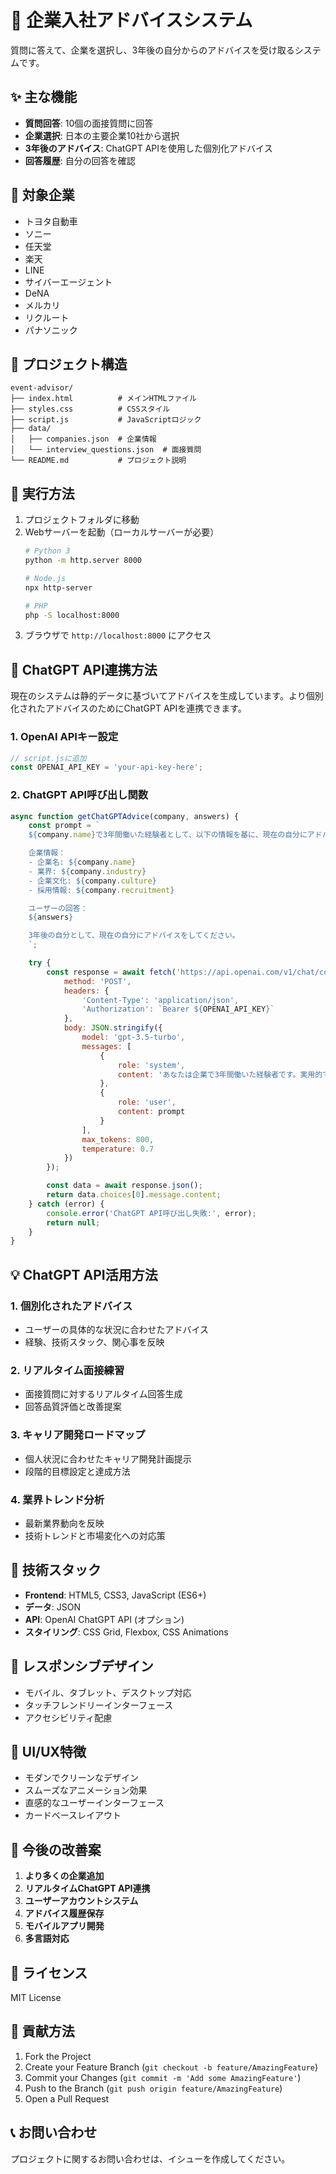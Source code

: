 # 🎯 企業入社アドバイスシステム

質問に答えて、企業を選択し、3年後の自分からのアドバイスを受け取るシステムです。

## ✨ 主な機能

- **質問回答**: 10個の面接質問に回答
- **企業選択**: 日本の主要企業10社から選択
- **3年後のアドバイス**: ChatGPT APIを使用した個別化アドバイス
- **回答履歴**: 自分の回答を確認

## 🏢 対象企業

- トヨタ自動車
- ソニー
- 任天堂
- 楽天
- LINE
- サイバーエージェント
- DeNA
- メルカリ
- リクルート
- パナソニック

## 📁 プロジェクト構造

```
event-advisor/
├── index.html          # メインHTMLファイル
├── styles.css          # CSSスタイル
├── script.js           # JavaScriptロジック
├── data/
│   ├── companies.json  # 企業情報
│   └── interview_questions.json  # 面接質問
└── README.md           # プロジェクト説明
```

## 🚀 実行方法

1. プロジェクトフォルダに移動
2. Webサーバーを起動（ローカルサーバーが必要）
   ```bash
   # Python 3
   python -m http.server 8000
   
   # Node.js
   npx http-server
   
   # PHP
   php -S localhost:8000
   ```
3. ブラウザで `http://localhost:8000` にアクセス

## 🤖 ChatGPT API連携方法

現在のシステムは静的データに基づいてアドバイスを生成しています。より個別化されたアドバイスのためにChatGPT APIを連携できます。

### 1. OpenAI APIキー設定

```javascript
// script.jsに追加
const OPENAI_API_KEY = 'your-api-key-here';
```

### 2. ChatGPT API呼び出し関数

```javascript
async function getChatGPTAdvice(company, answers) {
    const prompt = `
    ${company.name}で3年間働いた経験者として、以下の情報を基に、現在の自分にアドバイスをしてください：

    企業情報：
    - 企業名: ${company.name}
    - 業界: ${company.industry}
    - 企業文化: ${company.culture}
    - 採用情報: ${company.recruitment}

    ユーザーの回答：
    ${answers}

    3年後の自分として、現在の自分にアドバイスをしてください。
    `;

    try {
        const response = await fetch('https://api.openai.com/v1/chat/completions', {
            method: 'POST',
            headers: {
                'Content-Type': 'application/json',
                'Authorization': `Bearer ${OPENAI_API_KEY}`
            },
            body: JSON.stringify({
                model: 'gpt-3.5-turbo',
                messages: [
                    {
                        role: 'system',
                        content: 'あなたは企業で3年間働いた経験者です。実用的で具体的なアドバイスを提供してください。日本語で回答してください。'
                    },
                    {
                        role: 'user',
                        content: prompt
                    }
                ],
                max_tokens: 800,
                temperature: 0.7
            })
        });

        const data = await response.json();
        return data.choices[0].message.content;
    } catch (error) {
        console.error('ChatGPT API呼び出し失敗:', error);
        return null;
    }
}
```

## 💡 ChatGPT API活用方法

### 1. 個別化されたアドバイス
- ユーザーの具体的な状況に合わせたアドバイス
- 経験、技術スタック、関心事を反映

### 2. リアルタイム面接練習
- 面接質問に対するリアルタイム回答生成
- 回答品質評価と改善提案

### 3. キャリア開発ロードマップ
- 個人状況に合わせたキャリア開発計画提示
- 段階的目標設定と達成方法

### 4. 業界トレンド分析
- 最新業界動向を反映
- 技術トレンドと市場変化への対応策

## 🔧 技術スタック

- **Frontend**: HTML5, CSS3, JavaScript (ES6+)
- **データ**: JSON
- **API**: OpenAI ChatGPT API (オプション)
- **スタイリング**: CSS Grid, Flexbox, CSS Animations

## 📱 レスポンシブデザイン

- モバイル、タブレット、デスクトップ対応
- タッチフレンドリーインターフェース
- アクセシビリティ配慮

## 🎨 UI/UX特徴

- モダンでクリーンなデザイン
- スムーズなアニメーション効果
- 直感的なユーザーインターフェース
- カードベースレイアウト

## 🔮 今後の改善案

1. **より多くの企業追加**
2. **リアルタイムChatGPT API連携**
3. **ユーザーアカウントシステム**
4. **アドバイス履歴保存**
5. **モバイルアプリ開発**
6. **多言語対応**

## 📄 ライセンス

MIT License

## 🤝 貢献方法

1. Fork the Project
2. Create your Feature Branch (`git checkout -b feature/AmazingFeature`)
3. Commit your Changes (`git commit -m 'Add some AmazingFeature'`)
4. Push to the Branch (`git push origin feature/AmazingFeature`)
5. Open a Pull Request

## 📞 お問い合わせ

プロジェクトに関するお問い合わせは、イシューを作成してください。 